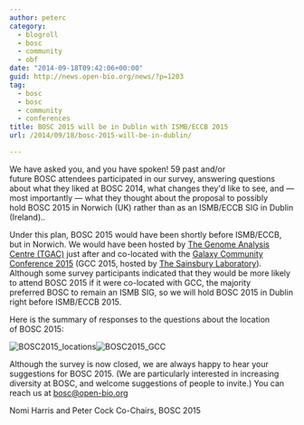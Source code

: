 ```yaml
---
author: peterc
category:
  - blogroll
  - bosc
  - community
  - obf
date: "2014-09-18T09:42:06+00:00"
guid: http://news.open-bio.org/news/?p=1203
tag:
  - bosc
  - bosc
  - community
  - conferences
title: BOSC 2015 will be in Dublin with ISMB/ECCB 2015
url: /2014/09/18/bosc-2015-will-be-in-dublin/

---
```

We have asked you, and you have spoken! 59 past and/or future BOSC attendees participated in our survey, answering questions about what they liked at BOSC 2014, what changes they'd like to see, and — most importantly — what they thought about the proposal to possibly hold BOSC 2015 in Norwich (UK) rather than as an ISMB/ECCB SIG in Dublin (Ireland)..

Under this plan, BOSC 2015 would have been shortly before ISMB/ECCB, but in Norwich. We would have been hosted by [The Genome Analysis Centre (TGAC)](http://www.tgac.ac.uk) just after and co-located with the [Galaxy Community Conference 2015](http://gcc2015.tsl.ac.uk) (GCC 2015, hosted by [The Sainsbury Laboratory](http://www.tsl.ac.uk)). Although some survey participants indicated that they would be more likely to attend BOSC 2015 if it were co-located with GCC, the majority preferred BOSC to remain an ISMB SIG, so we will hold BOSC 2015 in Dublin right before ISMB/ECCB 2015.

Here is the summary of responses to the questions about the location of BOSC 2015:

![BOSC2015_locations](https://news.obf.io/wp-content/uploads/2014/09/BOSC2015_locations.png)![BOSC2015_GCC](https://news.obf.io/wp-content/uploads/2014/09/BOSC2015_GCC.png)

Although the survey is now closed, we are always happy to hear your suggestions for BOSC 2015. (We are particularly interested in increasing diversity at BOSC, and welcome suggestions of people to invite.) You can reach us at [bosc@open-bio.org](mailto:bosc@open-bio.org)

Nomi Harris and Peter Cock
Co-Chairs, BOSC 2015
